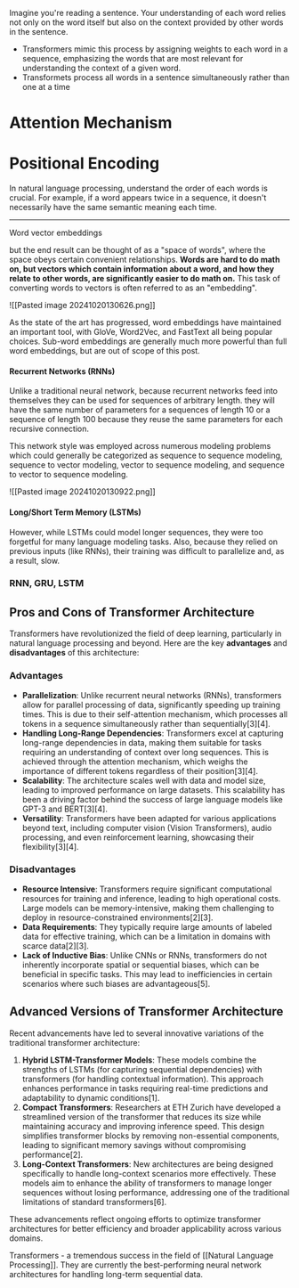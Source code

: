 Imagine you're reading a sentence. Your understanding of each word relies not only on the word itself but also on the context provided by other words in the sentence.
- Transformers mimic this process by assigning weights to each word in a sequence, emphasizing the words that are most relevant for understanding the context of a given word.
- Transformets process all words in a sentence simultaneously rather than one at a time

# Attention Mechanism

# Positional Encoding

In natural language processing, understand the order of each words is crucial. For example, if a word appears twice in a sequence, it doesn't necessarily have the same semantic meaning each time.

---

Word vector embeddings

but the end result can be thought of as a "space of words", where the space obeys certain convenient relationships. **Words are hard to do math on, but vectors which contain information about a word, and how they relate to other words, are significantly easier to do math on.** This task of converting words to vectors is often referred to as an "embedding".

![[Pasted image 20241020130626.png]]

As the state of the art has progressed, word embeddings have maintained an important tool, with GloVe, Word2Vec, and FastText all being popular choices. Sub-word embeddings are generally much more powerful than full word embeddings, but are out of scope of this post.

#### Recurrent Networks (RNNs)
Unlike a traditional neural network, because recurrent networks feed into themselves they can be used for sequences of arbitrary length. they will have the same number of parameters for a sequences of length 10 or a sequence of length 100 because they reuse the same parameters for each recursive connection.

This network style was employed across numerous modeling problems which could generally be categorized as sequence to sequence modeling, sequence to vector modeling, vector to sequence modeling, and sequence to vector to sequence modeling.

![[Pasted image 20241020130922.png]]
#### Long/Short Term Memory (LSTMs)

However, while LSTMs could model longer sequences, they were too forgetful for many language modeling tasks. Also, because they relied on previous inputs (like RNNs), their training was difficult to parallelize and, as a result, slow.

### RNN, GRU, LSTM


## Pros and Cons of Transformer Architecture

Transformers have revolutionized the field of deep learning, particularly in natural language processing and beyond. Here are the key **advantages** and **disadvantages** of this architecture:

### Advantages
- **Parallelization**: Unlike recurrent neural networks (RNNs), transformers allow for parallel processing of data, significantly speeding up training times. This is due to their self-attention mechanism, which processes all tokens in a sequence simultaneously rather than sequentially[3][4].
- **Handling Long-Range Dependencies**: Transformers excel at capturing long-range dependencies in data, making them suitable for tasks requiring an understanding of context over long sequences. This is achieved through the attention mechanism, which weighs the importance of different tokens regardless of their position[3][4].
- **Scalability**: The architecture scales well with data and model size, leading to improved performance on large datasets. This scalability has been a driving factor behind the success of large language models like GPT-3 and BERT[3][4].
- **Versatility**: Transformers have been adapted for various applications beyond text, including computer vision (Vision Transformers), audio processing, and even reinforcement learning, showcasing their flexibility[3][4].

### Disadvantages
- **Resource Intensive**: Transformers require significant computational resources for training and inference, leading to high operational costs. Large models can be memory-intensive, making them challenging to deploy in resource-constrained environments[2][3].
- **Data Requirements**: They typically require large amounts of labeled data for effective training, which can be a limitation in domains with scarce data[2][3].
- **Lack of Inductive Bias**: Unlike CNNs or RNNs, transformers do not inherently incorporate spatial or sequential biases, which can be beneficial in specific tasks. This may lead to inefficiencies in certain scenarios where such biases are advantageous[5].

## Advanced Versions of Transformer Architecture

Recent advancements have led to several innovative variations of the traditional transformer architecture:

1. **Hybrid LSTM-Transformer Models**: These models combine the strengths of LSTMs (for capturing sequential dependencies) with transformers (for handling contextual information). This approach enhances performance in tasks requiring real-time predictions and adaptability to dynamic conditions[1].
2. **Compact Transformers**: Researchers at ETH Zurich have developed a streamlined version of the transformer that reduces its size while maintaining accuracy and improving inference speed. This design simplifies transformer blocks by removing non-essential components, leading to significant memory savings without compromising performance[2].
3. **Long-Context Transformers**: New architectures are being designed specifically to handle long-context scenarios more effectively. These models aim to enhance the ability of transformers to manage longer sequences without losing performance, addressing one of the traditional limitations of standard transformers[6].

These advancements reflect ongoing efforts to optimize transformer architectures for better efficiency and broader applicability across various domains.

Transformers - a tremendous success in the field of [[Natural Language Processing]]. They are currently the best-performing neural network architectures for handling long-term sequential data.
